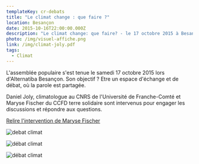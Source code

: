 ```yaml
---
templateKey: cr-debats
title: "Le climat change : que faire ?"
location: Besançon
date: 2015-10-16T22:00:00.000Z
description: "Le climat change: que faire? - le 17 octobre 2015 à Besançon (25)"
photo: /img/visuel-affiche.png
link: /img/climat-joly.pdf
tags:
  - Climat
---
```

L'assemblée populaire s'est tenue le samedi 17 octobre 2015 lors d'Alternatiba Besançon. Son objectif ? Etre un espace d'échange et de débat, où la parole est partagée.

Daniel Joly, climatologue au CNRS de l'Université de Franche-Comté et Maryse Fischer du CCFD terre solidaire sont intervenus pour engager les discussions et répondre aux questions.

[Relire l'intervention de Maryse Fischer](/img/presentation-maryse-fischer.pdf)

![debat climat](/img/pic_1762_1024.jpg?nf_resize=fit&w=400#img-center "debat climat")

![débat climat](/img/pic_1763_1024.jpg?nf_resize=fit&w=400#img-center "débat climat")

![débat climat](/img/pic_1765_1024.jpg?nf_resize=fit&w=400#img-center "débat climat")